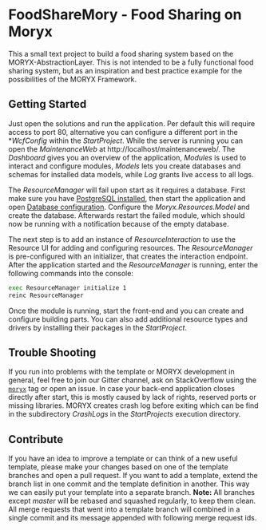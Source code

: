 # FoodShareMory - Food Sharing on Moryx

This a small text project to build a food sharing system based on the MORYX-AbstractionLayer. This is not intended to be a fully functional food sharing system, but as an inspiration and best practice example for the possibilities of the MORYX Framework. 

## Getting Started

Just open the solutions and run the application. Per default this will require access to port 80, alternative you can configure a different port in the **WcfConfig* within the *StartProject*. While the server is running you can open the *MaintenanceWeb* at http://localhost/maintenanceweb/. The *Dashboard* gives you an overview of the application, *Modules* is used to interact and configure modules, *Models* lets you create databases and schemas for installed data models, while *Log* grants live access to all logs.

The *ResourceManager* will fail upon start as it requires a database. First make sure you have [PostgreSQL installed](https://www.postgresql.org/download/), then start the application and open [Database configuration](http://localhost/maintenanceweb/#/databases). Configure the *Moryx.Resources.Model* and create the database. Afterwards restart the failed module, which should now be running with a notification because of the empty database.

The next step is to add an instance of *ResourceInteraction* to use the Resource UI for adding and configuring resources. The *ResourceManager* is pre-configured with an initializer, that creates the interaction endpoint. After the application started and the *ResourceManager* is running, enter the following commands into the console:

```sh
exec ResourceManager initialize 1
reinc ResourceManager
```

Once the module is running, start the front-end and you can create and configure building parts. You can also add additional resource types and drivers by installing their packages in the *StartProject*.

## Trouble Shooting

If you run into problems with the template or MORYX development in general, feel free to join our Gitter channel, ask on StackOverflow using the [`moryx`](https://stackoverflow.com/questions/tagged/moryx) tag or open an issue. In case your back-end application closes directly after start, this is mostly caused by lack of rights, reserved ports or missing libraries. MORYX creates crash log before exiting which can be find in the subdirectory *CrashLogs* in the *StartProjects* execution directory.

## Contribute

If you have an idea to improve a template or can think of a new useful template, please make your changes based on one of the template branches and open a pull request. If you want to add a template, extend the branch list in one commit and the template definition in another. This way we can easily put your template into a separate branch. **Note:** All branches except *master* will be rebased and squashed regularly, to keep them clean. All merge requests that went into a template branch will combined in a single commit and its message appended with following merge request ids.  
